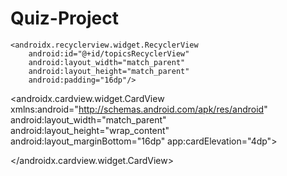 # Quiz-Project
<RelativeLayout xmlns:android="http://schemas.android.com/apk/res/android"
    android:layout_width="match_parent"
    android:layout_height="match_parent"
    android:background="@android:color/holo_green_light">

    <androidx.recyclerview.widget.RecyclerView
        android:id="@+id/topicsRecyclerView"
        android:layout_width="match_parent"
        android:layout_height="match_parent"
        android:padding="16dp"/>
</RelativeLayout>

<androidx.cardview.widget.CardView xmlns:android="http://schemas.android.com/apk/res/android"
android:layout_width="match_parent"
android:layout_height="wrap_content"
android:layout_marginBottom="16dp"
app:cardElevation="4dp">

<TextView
    android:id="@+id/topicTitle"
    android:layout_width="match_parent"
    android:layout_height="wrap_content"
    android:textSize="18sp"
    android:textColor="@android:color/black"
    android:padding="16dp"/>
</androidx.cardview.widget.CardView>
